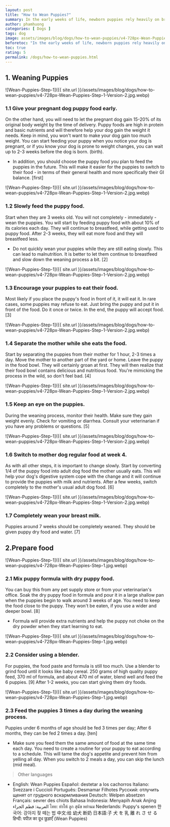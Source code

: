```yaml
---
layout: post
title: "How to Wean Puppies?"
summary: In the early weeks of life, newborn puppies rely heavily on breast milk as a source of nutrition and survival. It not only provides essential nutrients for growth, but also contains antibiotics that help the puppies prevent disease. At 3 weeks of age, puppies are usually started weaning. During this transition period, it is essential to teach your puppies to eat puppy food. As a caregiver, you should help support this transition.
author: phamhuong
categories: [ Dogs ]
tags: dog
image: assets/images/blog/dogs/how-to-wean-puppies/v4-728px-Wean-Puppies-Step-1-Version-2.jpg.webp
beforetoc: "In the early weeks of life, newborn puppies rely heavily on breast milk as a source of nutrition and survival. It not only provides essential nutrients for growth, but also contains antibiotics that help the puppies prevent disease. At 3 weeks of age, puppies are usually started weaning. During this transition period, it is essential to teach your puppies to eat puppy food. As a caregiver, you should help support this transition."
toc: true
rating: 5
permalink: /dogs/how-to-wean-puppies.html
---
```



## 1. Weaning Puppies

![Wean-Puppies-Step-1]({{ site.url }}/assets/images/blog/dogs/how-to-wean-puppies/v4-728px-Wean-Puppies-Step-1-Version-2.jpg.webp)

### 1.1 Give your pregnant dog puppy food early. 

On the other hand, you will need to let the pregnant dog gain 15-20% of its original body weight by the time of delivery. Puppy foods are high in protein and basic nutrients and will therefore help your dog gain the weight it needs. Keep in mind, you won't want to make your dog gain too much weight. You can start feeding your puppy when you notice your dog is pregnant, or if you know your dog is prone to weight changes, you can wait up to 2-3 weeks before the dog is born. (birth).
- In addition, you should choose the puppy food you plan to feed the puppies in the future. This will make it easier for the puppies to switch to their food - in terms of their general health and more specifically their GI balance. [first]

![Wean-Puppies-Step-1]({{ site.url }}/assets/images/blog/dogs/how-to-wean-puppies/v4-728px-Wean-Puppies-Step-1-Version-2.jpg.webp)

### 1.2 Slowly feed the puppy food. 

Start when they are 3 weeks old. You will not completely - immediately - wean the puppies. You will start by feeding puppy food with about 10% of its calories each day. They will continue to breastfeed, while getting used to puppy food. After 2-3 weeks, they will eat more food and they will breastfeed less.
- Do not quickly wean your puppies while they are still eating slowly. This can lead to malnutrition. It is better to let them continue to breastfeed and slow down the weaning process a bit. [2]

![Wean-Puppies-Step-1]({{ site.url }}/assets/images/blog/dogs/how-to-wean-puppies/v4-728px-Wean-Puppies-Step-1-Version-2.jpg.webp)

### 1.3 Encourage your puppies to eat their food. 

Most likely if you place the puppy's food in front of it, it will eat it. In rare cases, some puppies may refuse to eat. Just bring the puppy and put it in front of the food. Do it once or twice. In the end, the puppy will accept food. [3]

![Wean-Puppies-Step-1]({{ site.url }}/assets/images/blog/dogs/how-to-wean-puppies/v4-728px-Wean-Puppies-Step-1-Version-2.jpg.webp)

### 1.4 Separate the mother while she eats the food.

Start by separating the puppies from their mother for 1 hour, 2-3 times a day. Move the mother to another part of the yard or home. Leave the puppy in the food bowl. They will certainly groan at first. They will then realize that their food bowl contains delicious and nutritious food. You're mimicking the process in the wild, so don't feel bad. [4]

![Wean-Puppies-Step-1]({{ site.url }}/assets/images/blog/dogs/how-to-wean-puppies/v4-728px-Wean-Puppies-Step-1-Version-2.jpg.webp)

### 1.5 Keep an eye on the puppies. 

During the weaning process, monitor their health. Make sure they gain weight evenly. Check for vomiting or diarrhea. Consult your veterinarian if you have any problems or questions. [5]

![Wean-Puppies-Step-1]({{ site.url }}/assets/images/blog/dogs/how-to-wean-puppies/v4-728px-Wean-Puppies-Step-1-Version-2.jpg.webp)

### 1.6 Switch to mother dog regular food at week 4. 

As with all other steps, it is important to change slowly. Start by converting 1/4 of the puppy food into adult dog food the mother usually eats. This will help your dog's digestive system cope with the change and it will continue to provide the puppies with milk and nutrients. After a few weeks, switch completely to the mother's usual adult dog food. [6]

![Wean-Puppies-Step-1]({{ site.url }}/assets/images/blog/dogs/how-to-wean-puppies/v4-728px-Wean-Puppies-Step-1-Version-2.jpg.webp)

### 1.7 Completely wean your breast milk. 

Puppies around 7 weeks should be completely weaned. They should be given puppy dry food and water. [7]

## 2.Prepare food

![Wean-Puppies-Step-1]({{ site.url }}/assets/images/blog/dogs/how-to-wean-puppies/v4-728px-Wean-Puppies-Step-1.jpg.webp)

### 2.1 Mix puppy formula with dry puppy food. 

You can buy this from any pet supply store or from your veterinarian's office. Soak the dry puppy food in formula and pour it in a large shallow pan when the puppies begin to walk around 3 weeks of age. You need to keep the food close to the puppy. They won't be eaten, if you use a wider and deeper bowl. [8]
- Formula will provide extra nutrients and help the puppy not choke on the dry powder when they start learning to eat.

![Wean-Puppies-Step-1]({{ site.url }}/assets/images/blog/dogs/how-to-wean-puppies/v4-728px-Wean-Puppies-Step-1.jpg.webp)

### 2.2 Consider using a blender. 

For puppies, the food paste and formula is still too much. Use a blender to grind food until it looks like baby cereal. 250 grams of high quality puppy feed, 370 ml of formula, and about 470 ml of water, blend well and feed the 6 puppies. [9] After 1-2 weeks, you can start giving them dry foods.

![Wean-Puppies-Step-1]({{ site.url }}/assets/images/blog/dogs/how-to-wean-puppies/v4-728px-Wean-Puppies-Step-1.jpg.webp)

### 2.3 Feed the puppies 3 times a day during the weaning process. 

Puppies under 6 months of age should be fed 3 times per day; After 6 months, they can be fed 2 times a day. [ten]
- Make sure you feed them the same amount of food at the same time each day. You need to create a routine for your puppy to eat according to a schedule. This will tame the dog's appetite and prevent him from yelling all day. When you switch to 2 meals a day, you can skip the lunch (mid meal).

> Other languages
- English: Wean Puppies Español: destetar a los cachorros Italiano: Svezzare i Cuccioli Português: Desmamar Filhotes Русский: отлучить щенят от грудного вскармливания Deutsch: Welpen absetzen Français: sevrer des chiots Bahasa Indonesia: Menyapih Anak Anjing العربية: فطم الجراء ไทย: ทำให้ ลูก สุนัข หย่านม Nederlands: Puppy's spenen 한국어: 강아지 젖 떼는 법 中文:给 幼犬 断奶 日本語:子 犬 を 乳 離 れ さ せ る हिन्दी: पपीज़ का दूध छुड़ाएँ (Wean Puppies)